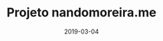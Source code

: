 ---
path: "/projeto/nandomoreira.me"
category: ["Open-source"]
title: "Projeto nandomoreira.me"
date: 2019-03-04
online: true
opensource: true
repo: "https://github.com/nandomoreirame/nandomoreira.me"
image: "./nandomoreira.png"
url: "https://github.com/nandomoreirame/nandomoreira.me"
description: "🏃 My superfast personal site using Nuxtjs/Vuejs -- Projeto escrito em VueJS utilizando NuxtJS para gerar os arquivos estáticos e hospeda-los n0 Netlify. O código é totalmente Open Source sob licença MIT."
tags: [ "vuejs", "vuex", "nuxtjs", "ecmascript6", "opensource", "netlify" ]
---